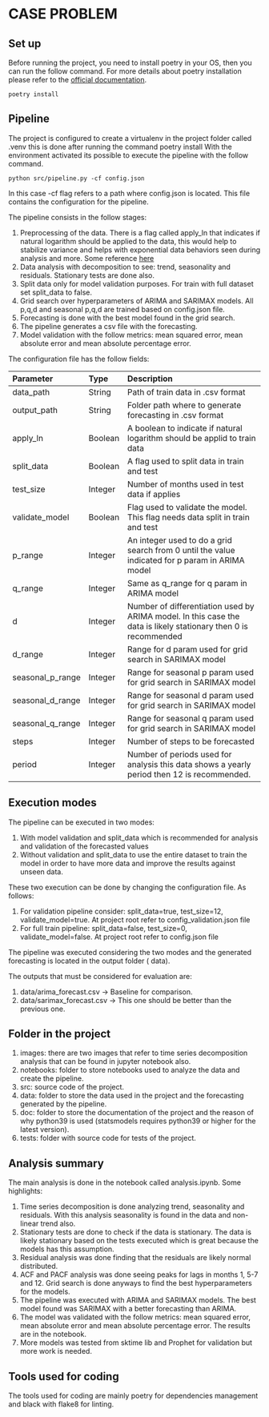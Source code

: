 # CASE PROBLEM

## Set up

Before running the project, you need to install poetry in your OS, then you can run the follow command.
For more details about poetry installation please refer to
the [official documentation](https://python-poetry.org/docs/).

```
poetry install
```

## Pipeline

The project is configured to create a virtualenv in the project folder called .venv this is done after running the
command poetry install
With the environment activated its possible to execute the pipeline with the follow command.

```
python src/pipeline.py -cf config.json
```

In this case -cf flag refers to a path where config.json is located. This file contains the configuration for the
pipeline.

The pipeline consists in the follow stages:
1. Preprocessing of the data. There is a flag called apply_ln that indicates if natural logarithm should be applied to the
   data, this would help to stabilize variance and helps with exponential data behaviors seen during analysis and more. Some reference [here](https://juandelacalle.medium.com/best-tips-and-tricks-when-and-why-to-use-logarithmic-transformations-in-statistical-analysis-9f1d72e83cfc)
2. Data analysis with decomposition to see: trend, seasonality and residuals. Stationary tests are done also.
3. Split data only for model validation purposes. For train with full dataset set split_data to false.
4. Grid search over hyperparameters of ARIMA and SARIMAX models. All p,q,d and seasonal p,q,d are trained based on config.json file.
5. Forecasting is done with the best model found in the grid search.
6. The pipeline generates a csv file with the forecasting.
7. Model validation with the follow metrics: mean squared error, mean absolute error and mean absolute percentage error.

The configuration file has the follow fields:

| Parameter        | Type    | Description                                                                                                     |
|:-----------------|:--------|:----------------------------------------------------------------------------------------------------------------|
| data_path        | String  | Path of train data in .csv format                                                                               |
| output_path      | String  | Folder path where to generate forecasting in .csv format                                                        |
| apply_ln         | Boolean | A boolean to indicate if natural logarithm should be applid to train data                                       |
| split_data       | Boolean | A flag used to split data in train and test                                                                     |
| test_size        | Integer | Number of months used in test data if applies                                                                   |
| validate_model   | Boolean | Flag used to validate the model. This flag needs data split in train and test                                   |
| p_range          | Integer | An integer used to do a grid search from 0 until the value indicated for p param in ARIMA model                 |
| q_range          | Integer | Same as q_range for q param in ARIMA model                                                                      |
| d                | Integer | Number of differentiation used by ARIMA model. In this case the data is likely stationary then 0 is recommended |
| d_range          | Integer | Range for d param used for grid search in SARIMAX model                                                         |
| seasonal_p_range | Integer | Range for seasonal p param used for grid search in SARIMAX model                                                |
| seasonal_d_range | Integer | Range for seasonal d param used for grid search in SARIMAX model                                                |
| seasonal_q_range | Integer | Range for seasonal q param used for grid search in SARIMAX model                                                |
| steps            | Integer | Number of steps to be forecasted                                                                                |
| period           | Integer | Number of periods used for analysis this data shows a yearly period then 12 is recommended.                     |

## Execution modes

The pipeline can be executed in two modes:

1. With model validation and split_data which is recommended for analysis and validation of the forecasted values
2. Without validation and split_data to use the entire dataset to train the model in order to have more data and improve
   the results against unseen data.

These two execution can be done by changing the configuration file. As follows:

1. For validation pipeline consider: split_data=true, test_size=12, validate_model=true. At project root refer to
   config_validation.json file
2. For full train pipeline: split_data=false, test_size=0, validate_model=false. At project root refer to config.json
   file

The pipeline was executed considering the two modes and the generated forecasting is located in the output folder (
data).

The outputs that must be considered for evaluation are:

1. data/arima_forecast.csv -> Baseline for comparison.
2. data/sarimax_forecast.csv -> This one should be better than the previous one.

## Folder in the project

1. images: there are two images that refer to time series decomposition analysis that can be found in jupyter notebook
   also.
2. notebooks: folder to store notebooks used to analyze the data and create the pipeline.
3. src: source code of the project.
4. data: folder to store the data used in the project and the forecasting generated by the pipeline.
5. doc: folder to store the documentation of the project and the reason of why python39 is used (statsmodels requires
   python39 or higher for the latest version).
6. tests: folder with source code for tests of the project.

## Analysis summary

The main analysis is done in the notebook called analysis.ipynb. Some highlights:

1. Time series decomposition is done analyzing trend, seasonality and residuals. With this analysis seasonality is found in the data and non-linear trend also.
2. Stationary tests are done to check if the data is stationary. The data is likely stationary based on the tests executed which is great because the models has this assumption.
3. Residual analysis was done finding that the residuals are likely normal distributed.
4. ACF and PACF analysis was done seeing peaks for lags in months 1, 5-7 and 12. Grid search is done anyways to find the best hyperparameters for the models.
5. The pipeline was executed with ARIMA and SARIMAX models. The best model found was SARIMAX with a better forecasting than ARIMA.
6. The model was validated with the follow metrics: mean squared error, mean absolute error and mean absolute percentage error. The results are in the notebook.
7. More models was tested from sktime lib and Prophet for validation but more work is needed.

## Tools used for coding

The tools used for coding are mainly poetry for dependencies management and black with flake8 for linting.
